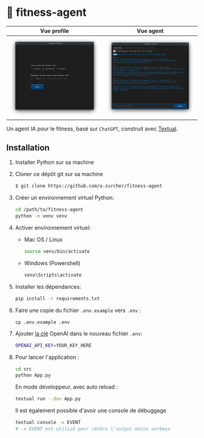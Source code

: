 # 💪 fitness-agent
Vue profile | Vue agent
:-------------------------:|:-------------------------:
![](screenshots/profile.png) | ![](screenshots/create.png)

Un agent IA pour le fitness, basé sur `ChatGPT`, construit avec [Textual](https://textual.textualize.io).

## Installation

1. Installer Python sur sa machine

2. Cloner ce dépôt git sur sa machine

   ```bash
   $ git clone https://github.com/a-zurcher/fitness-agent
   ```

3. Créer un environnement virtuel Python:

   ```bash
   cd /path/to/fitness-agent
   python -m venv venv
   ```

4. Activer environnement virtuel:

   - Mac OS / Linux

     ```bash
     source venv/bin/activate
     ```

   - Windows (Powershell)

     ```powershell
     venv\Scripts\activate
     ```

5. Installer les dépendances:

   ```bash
   pip install -r requirements.txt
   ```

6. Faire une copie du fichier `.env.example` vers `.env` :

   ```
   cp .env.example .env
   ```

7. Ajouter [la clé](https://beta.openai.com/account/api-keys) OpenAI dans le nouveau fichier `.env`:

   ```bash
   OPENAI_API_KEY=YOUR_KEY_HERE
   ```

8. Pour lancer l'application :

   ```bash
   cd src
   python App.py
   ```

   En mode développeur, avec auto reload :

   ```bash
   textual run --dev App.py
   ```

   Il est également possible d'avoir une console de débuggage
   ```bash
   textual console -x EVENT
   # -x EVENT est utilisé pour rendre l'output moins verbeux
   ```
